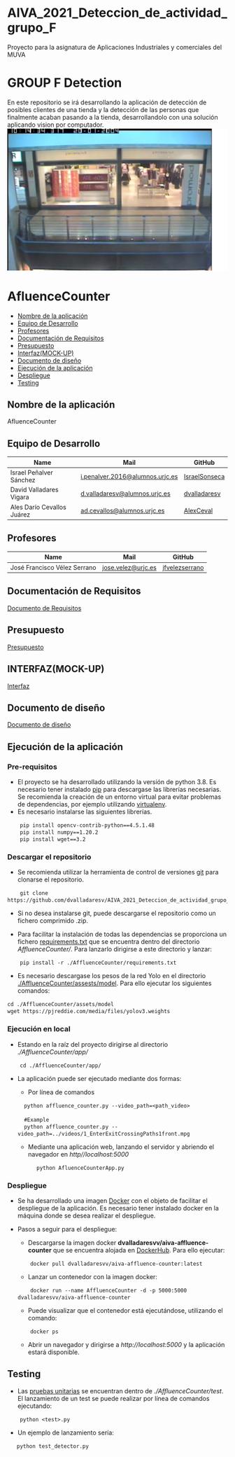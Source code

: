 # AIVA_2021_Deteccion_de_actividad_grupo_F
Proyecto para la asignatura de Aplicaciones Industriales y comerciales del MUVA



#  GROUP F Detection
En este repositorio se irá desarrollando la aplicación de detección de posibles clientes de una tienda y la detección de las personas que finalmente acaban pasando a la tienda, desarrollandolo con una solución aplicando vision por computador.
<img src="./images/CAPTURA.png">
 
 
# AfluenceCounter
 - [Nombre de la aplicación](#Nombre-de-la-aplicación)
 - [Equipo de Desarrollo](#Equipo-de-Desarrollo)
 - [Profesores](#Profesores)
 - [Documentación de Requisitos](#Documentación-de-Requisitos)
 - [Presupuesto](#Presupuesto)
 - [Interfaz(MOCK-UP)](#Interfaz(MOCK-UP))
 - [Documento de diseño](#Documeto-de-diseño)
 - [Ejecución de la aplicación](#Ejecución-de-la-aplicación)
 - [Despliegue](#Despliegue)  
 - [Testing](#Testing)






## Nombre de la aplicación ##
AfluenceCounter

## Equipo de Desarrollo ##
| Name | Mail | GitHub |
| ---- | ---- | ------ |
| Israel Peñalver Sánchez | i.penalver.2016@alumnos.urjc.es | [IsraelSonseca](https://github.com/IsraelSonseca) |
| David Valladares Vigara |	d.valladaresv@alumnos.urjc.es |	[dvalladaresv](https://github.com/dvalladaresv) |
| Ales Darío Cevallos Juárez |	ad.cevallos@alumnos.urjc.es |	[AlexCeval](https://github.com/AlexCeval) |

## Profesores ##
| Name | Mail | GitHub |
| ---- | ---- | ------ |
| José Francisco Vélez Serrano | jose.velez@urjc.es | [jfvelezserrano](https://github.com/jfvelezserrano) |


## Documentación de Requisitos ##
[Documento de Requisitos](./docs/RequisitosDRS.pdf)

## Presupuesto ##
[Presupuesto](./docs/Presupuesto.pdf)

## INTERFAZ(MOCK-UP) ##
[Interfaz](./docs/mockup.pdf)

## Documento de diseño ##
[Documento de diseño](./docs/documento_de_diseño.pdf)

## Ejecución de la aplicación ##  

### Pre-requisitos    
- El proyecto se ha desarrollado utilizando la versión de python 3.8. Es necesario tener instalado [pip](https://pypi.org/project/pip/) para descargase las librerías necesarias. Se recomienda la creación de un entorno virtual para evitar problemas de dependencias, por ejemplo utilizando [virtualenv](https://virtualenv.pypa.io/en/latest/).   
- Es necesario instalarse las siguientes librerías.   
~~~
    pip install opencv-contrib-python==4.5.1.48
    pip install numpy==1.20.2
    pip install wget==3.2
~~~ 

### Descargar el repositorio
- Se recomienda utilizar la herramienta de control de versiones [git](https://git-scm.com/) para clonarse el repositorio.  
~~~
    git clone https://github.com/dvalladaresv/AIVA_2021_Deteccion_de_actividad_grupo_F.git
~~~   
- Si no desea instalarse git, puede descargarse el repositorio como un fichero comprimido .zip. 


- Para facilitar la instalación de todas las dependencias se proporciona un fichero [requirements.txt](./AffluenceCounter/requirements.txt) que se encuentra dentro del directorio *AffluenceCounter/*. Para lanzarlo dirigirse a este directorio y lanzar:
~~~
    pip install -r ./AffluenceCounter/requirements.txt
~~~
- Es necesario descargase los pesos de la red Yolo en el directorio [./AffluenceCounter/assests/model](./AffluenceCounter/assests/model). Para ello ejecutar los siguientes comandos:
~~~ 
cd ./AffluenceCounter/assets/model 
wget https://pjreddie.com/media/files/yolov3.weights
~~~ 


### Ejecución en local

- Estando en la raíz del proyecto dirigirse al directorio *./AffluenceCounter/app/*   
~~~
    cd ./AffluenceCounter/app/
~~~

- La aplicación puede ser ejecutado mediante dos formas:
  
  - Por línea de comandos
  ~~~
    python affluence_counter.py --video_path=<path_video>  
  
    #Example
    python affluence_counter.py --video_path=../videos/1_EnterExitCrossingPaths1front.mpg
  ~~~   
  
  - Mediante una aplicación web, lanzando el servidor y abriendo el navegador en *http//localhost:5000*
  ~~~   
        python AfluenceCounterApp.py
  ~~~   

### Despliegue

- Se ha desarrollado una imagen [Docker](https://www.docker.com/) con el objeto de facilitar el despliegue de la aplicación. Es necesario tener instalado docker en la máquina donde se desea realizar el despliegue.    

- Pasos a seguir para el despliegue:   
    - Descargarse la imagen docker **dvalladaresvv/aiva-affluence-counter** que se encuentra alojada en [DockerHub](https://hub.docker.com/). Para ello ejecutar:   
    ~~~
        docker pull dvalladaresvv/aiva-affluence-counter:latest
    ~~~   
  
    - Lanzar un contenedor con la imagen docker:   
    ~~~
        docker run --name AffluenceCounter -d -p 5000:5000 dvalladaresvv/aiva-affluence-counter   
    ~~~    
    - Puede visualizar que el contenedor está ejecutándose, utilizando el comando:   
    ~~~
        docker ps
    ~~~  
    - Abrir un navegador y dirigirse a *http://localhost:5000* y la aplicación estará disponible.   

## Testing ##

- Las [pruebas unitarias](./AffluenceCounter/test) se encuentran dentro de *./AffluenceCounter/test*. El lanzamiento de un test se puede realizar por línea de comandos ejecutando:   
~~~
    python <test>.py
~~~ 

- Un ejemplo de lanzamiento sería:
~~~
   python test_detector.py
~~~
    



